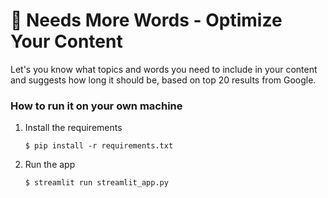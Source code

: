 # 🎈 Needs More Words - Optimize Your Content

Let's you know what topics and words you need to include in your content and suggests how long it should be, based on top 20 results from Google.

### How to run it on your own machine

1. Install the requirements

   ```
   $ pip install -r requirements.txt
   ```

2. Run the app

   ```
   $ streamlit run streamlit_app.py
   ```
